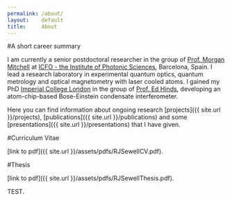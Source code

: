 ```yaml
---
permalink: /about/
layout:    default
title:     About
---
```


#A short career summary

I am currently a senior postdoctoral researcher in the group of [Prof. Morgan Mitchell](htttp://www.mitchellgroup.icfo.es) at [ICFO - the Institute of Photonic Sciences](http://www.icfo.es), Barcelona, Spain. I lead a research laboratory in experimental quantum optics, quantum metrology and optical magnetometry with laser cooled atoms. I gained my PhD [Imperial College London](http://www3.imperial.ac.uk) in the group of [Prof. Ed Hinds](http://www3.imperial.ac.uk/ccm/), developing an atom-chip-based Bose-Einstein condensate interferometer. 

Here you can find information about ongoing research [projects]({{ site.url }}/projects), [publications]({{ site.url }}/publications) and some [presentations]({{ site.url }}/presentations) that I have given.

#Curriculum Vitae

[link to pdf]({{ site.url }}/assets/pdfs/RJSewellCV.pdf).

#Thesis

[link to pdf]({{ site.url }}/assets/pdfs/RJSewellThesis.pdf).

TEST.